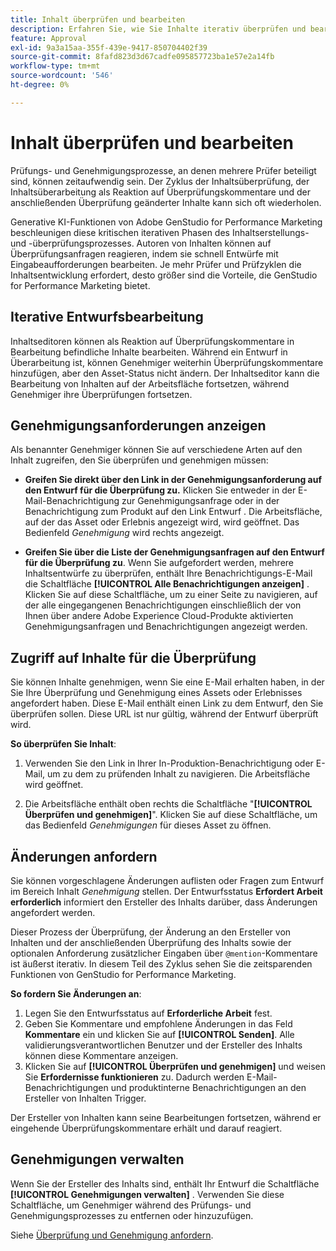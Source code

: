 ```yaml
---
title: Inhalt überprüfen und bearbeiten
description: Erfahren Sie, wie Sie Inhalte iterativ überprüfen und bearbeiten können.
feature: Approval
exl-id: 9a3a15aa-355f-439e-9417-850704402f39
source-git-commit: 8fafd823d3d67cadfe095857723ba1e57e2a14fb
workflow-type: tm+mt
source-wordcount: '546'
ht-degree: 0%

---
```


# Inhalt überprüfen und bearbeiten

Prüfungs- und Genehmigungsprozesse, an denen mehrere Prüfer beteiligt sind, können zeitaufwendig sein. Der Zyklus der Inhaltsüberprüfung, der Inhaltsüberarbeitung als Reaktion auf Überprüfungskommentare und der anschließenden Überprüfung geänderter Inhalte kann sich oft wiederholen.

Generative KI-Funktionen von Adobe GenStudio for Performance Marketing beschleunigen diese kritischen iterativen Phasen des Inhaltserstellungs- und -überprüfungsprozesses. Autoren von Inhalten können auf Überprüfungsanfragen reagieren, indem sie schnell Entwürfe mit Eingabeaufforderungen bearbeiten. Je mehr Prüfer und Prüfzyklen die Inhaltsentwicklung erfordert, desto größer sind die Vorteile, die GenStudio for Performance Marketing bietet.

## Iterative Entwurfsbearbeitung

Inhaltseditoren können als Reaktion auf Überprüfungskommentare in Bearbeitung befindliche Inhalte bearbeiten. Während ein Entwurf in Überarbeitung ist, können Genehmiger weiterhin Überprüfungskommentare hinzufügen, aber den Asset-Status nicht ändern. Der Inhaltseditor kann die Bearbeitung von Inhalten auf der Arbeitsfläche fortsetzen, während Genehmiger ihre Überprüfungen fortsetzen.

## Genehmigungsanforderungen anzeigen

Als benannter Genehmiger können Sie auf verschiedene Arten auf den Inhalt zugreifen, den Sie überprüfen und genehmigen müssen:

* **Greifen Sie direkt über den Link in der Genehmigungsanforderung auf den Entwurf für die Überprüfung zu.** Klicken Sie entweder in der E-Mail-Benachrichtigung zur Genehmigungsanfrage oder in der Benachrichtigung zum Produkt auf den Link Entwurf .  Die Arbeitsfläche, auf der das Asset oder Erlebnis angezeigt wird, wird geöffnet. Das Bedienfeld _Genehmigung_ wird rechts angezeigt.

* **Greifen Sie über die Liste der Genehmigungsanfragen auf den Entwurf für die Überprüfung zu**. Wenn Sie aufgefordert werden, mehrere Inhaltsentwürfe zu überprüfen, enthält Ihre Benachrichtigungs-E-Mail die Schaltfläche **[!UICONTROL Alle Benachrichtigungen anzeigen]** . Klicken Sie auf diese Schaltfläche, um zu einer Seite zu navigieren, auf der alle eingegangenen Benachrichtigungen einschließlich der von Ihnen über andere Adobe Experience Cloud-Produkte aktivierten Genehmigungsanfragen und Benachrichtigungen angezeigt werden.

## Zugriff auf Inhalte für die Überprüfung

Sie können Inhalte genehmigen, wenn Sie eine E-Mail erhalten haben, in der Sie Ihre Überprüfung und Genehmigung eines Assets oder Erlebnisses angefordert haben. Diese E-Mail enthält einen Link zu dem Entwurf, den Sie überprüfen sollen. Diese URL ist nur gültig, während der Entwurf überprüft wird.

**So überprüfen Sie Inhalt**:

1. Verwenden Sie den Link in Ihrer In-Produktion-Benachrichtigung oder E-Mail, um zu dem zu prüfenden Inhalt zu navigieren. Die Arbeitsfläche wird geöffnet.

1. Die Arbeitsfläche enthält oben rechts die Schaltfläche &quot;**[!UICONTROL Überprüfen und genehmigen]**&quot;. Klicken Sie auf diese Schaltfläche, um das Bedienfeld _Genehmigungen_ für dieses Asset zu öffnen.

## Änderungen anfordern

Sie können vorgeschlagene Änderungen auflisten oder Fragen zum Entwurf im Bereich Inhalt _Genehmigung_ stellen. Der Entwurfsstatus **Erfordert Arbeit erforderlich** informiert den Ersteller des Inhalts darüber, dass Änderungen angefordert werden.

Dieser Prozess der Überprüfung, der Änderung an den Ersteller von Inhalten und der anschließenden Überprüfung des Inhalts sowie der optionalen Anforderung zusätzlicher Eingaben über `@mention`-Kommentare ist äußerst iterativ. In diesem Teil des Zyklus sehen Sie die zeitsparenden Funktionen von GenStudio for Performance Marketing.

**So fordern Sie Änderungen an**:

1. Legen Sie den Entwurfsstatus auf **Erforderliche Arbeit** fest.
1. Geben Sie Kommentare und empfohlene Änderungen in das Feld **Kommentare** ein und klicken Sie auf **[!UICONTROL Senden]**. Alle validierungsverantwortlichen Benutzer und der Ersteller des Inhalts können diese Kommentare anzeigen.
1. Klicken Sie auf **[!UICONTROL Überprüfen und genehmigen]** und weisen Sie **Erfordernisse funktionieren** zu. Dadurch werden E-Mail-Benachrichtigungen und produktinterne Benachrichtigungen an den Ersteller von Inhalten Trigger.

Der Ersteller von Inhalten kann seine Bearbeitungen fortsetzen, während er eingehende Überprüfungskommentare erhält und darauf reagiert.

## Genehmigungen verwalten

Wenn Sie der Ersteller des Inhalts sind, enthält Ihr Entwurf die Schaltfläche **[!UICONTROL Genehmigungen verwalten]** . Verwenden Sie diese Schaltfläche, um Genehmiger während des Prüfungs- und Genehmigungsprozesses zu entfernen oder hinzuzufügen.

Siehe [Überprüfung und Genehmigung anfordern](./request-review.md).
